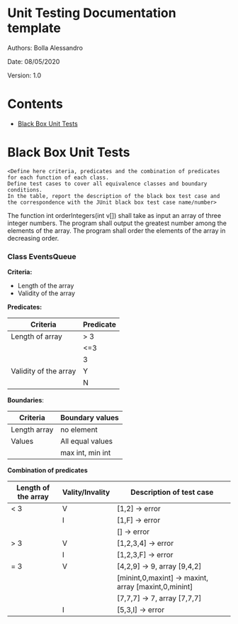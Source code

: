# Unit Testing Documentation template

Authors: Bolla Alessandro   

Date: 08/05/2020

Version: 1.0



# Contents

- [Black Box Unit Tests](#black-box-unit-tests)
  

# Black Box Unit Tests

```
<Define here criteria, predicates and the combination of predicates for each function of each class.
Define test cases to cover all equivalence classes and boundary conditions.
In the table, report the description of the black box test case and the correspondence with the JUnit black box test case name/number>
```
The function int orderIntegers(int v[]) shall take as input an array of three integer numbers. The program shall output the greatest number among the elements of the array. The program shall order the elements of the array in decreasing order.

### Class EventsQueue 



**Criteria:**
	
- Length of the array
- Validity of the array

  

**Predicates:**

| Criteria                  | Predicate    |
| ------------------------- | ------------ |
| Length of array           | > 3          |
|                           | <=3          |
|                           | 3            |
| Validity of the array | Y
|| N |




**Boundaries**:

| Criteria            | Boundary values             |
| ------------------- | --------------------------- |
| Length array        | no element                  |
| Values | All equal values |
|| max int, min int|





 **Combination of predicates**

| Length of the array | Vality/Invality | Description of test case |  
| ------------- | -------------- | ------------- |
| < 3 | V | [1,2] -> error |
|  | I | [1,F] -> error |
|  |  | [] -> error |
| > 3 | V | [1,2,3,4] -> error |
|  | I | [1,2,3,F] -> error |
| = 3 | V | [4,2,9] -> 9, array [9,4,2] |
|  |  | [minint,0,maxint] -> maxint, array [maxint,0,minint] |
|  |  | [7,7,7] -> 7, array [7,7,7] |
|  | I | [5,3,I] -> error|